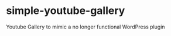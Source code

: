 simple-youtube-gallery
======================

Youtube Gallery to mimic a no longer functional WordPress plugin
